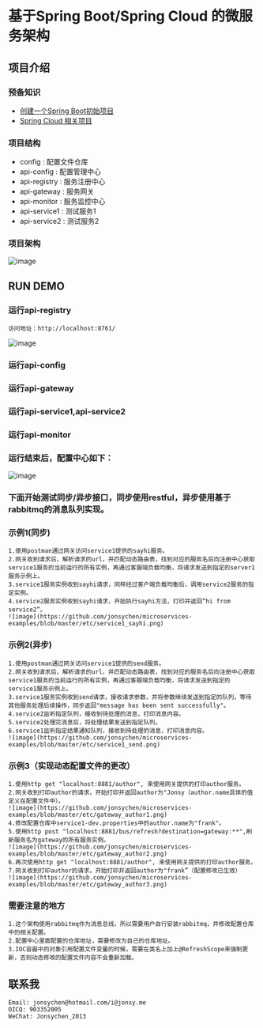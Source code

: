 # 基于Spring Boot/Spring Cloud 的微服务架构
## 项目介绍
### 预备知识
+ <a href="https://start.spring.io/" target="_blank">创建一个Spring Boot初始项目</a>
+ <a href="https://springcloud.cc/" target="_blank">Spring Cloud 相关项目</a>

### 项目结构
+ config : 配置文件仓库
+ api-config : 配置管理中心
+ api-registry : 服务注册中心
+ api-gateway : 服务网关
+ api-monitor : 服务监控中心
+ api-service1 : 测试服务1
+ api-service2 : 测试服务2

### 项目架构
![image](https://github.com/jonsychen/microservices-examples/blob/master/etc/%E5%BE%AE%E6%9C%8D%E5%8A%A1%E6%9E%B6%E6%9E%84.png)

## RUN DEMO
### 运行api-registry
    访问地址：http://localhost:8761/
![image](https://github.com/jonsychen/rest-security-demo/raw/master/etc/gettoken.png)
### 运行api-config
### 运行api-gateway
### 运行api-service1,api-service2
### 运行api-monitor
### 运行结束后，配置中心如下：
![image](https://github.com/jonsychen/microservices-examples/blob/master/etc/registercenter.png)
### 下面开始测试同步/异步接口，同步使用restful，异步使用基于rabbitmq的消息队列实现。
### 示例1(同步)
    1.使用postman通过网关访问service1提供的sayhi服务。
	2.网关收到请求后，解析请求的url，并匹配动态路由表，找到对应的服务名后向注册中心获取service1服务的当前运行的所有实例，再通过客服端负载均衡，将请求发送到指定的server1服务示例上。
	3.service1服务实例收到sayhi请求，同样经过客户端负载均衡后，调用service2服务的指定实例。
	4.service2服务实例收到sayhi请求，开始执行sayhi方法，打印并返回“hi from service2”。
	![image](https://github.com/jonsychen/microservices-examples/blob/master/etc/service1_sayhi.png)

### 示例2(异步)
	1.使用postman通过网关访问service1提供的send服务。
	2.网关收到请求后，解析请求的url，并匹配动态路由表，找到对应的服务名后向注册中心获取service1服务的当前运行的所有实例，再通过客服端负载均衡，将请求发送到指定的service1服务示例上。
    3.service1服务实例收到send请求，接收请求参数，并将参数继续发送到指定的队列，等待其他服务处理后续操作，同步返回"message has been sent successfully"。
	4.service2监听指定队列，接收到待处理的消息，打印消息内容。
	5.service2处理完消息后，将处理结果发送到指定队列。
	6.service1监听指定结果通知队列，接收到待处理的消息，打印消息内容。
	![image](https://github.com/jonsychen/microservices-examples/blob/master/etc/service1_send.png)

### 示例3（实现动态配置文件的更改）
    1.使用http get "localhost:8881/author", 来使用网关提供的打印author服务。
	2.网关收到打印author的请求，开始打印并返回author为"Jonsy（author.name具体的值定义在配置文件中）。
	![image](https://github.com/jonsychen/microservices-examples/blob/master/etc/gateway_author1.png)
	4.修改配置仓库中service1-dev.properties中的author.name为"frank"。
	5.使用http post "localhost:8881/bus/refresh?destination=gateway:**",刷新服务名为gateway的所有服务实例。
	![image](https://github.com/jonsychen/microservices-examples/blob/master/etc/gateway_author2.png)
	6.再次使用http get "localhost:8881/author", 来使用网关提供的打印author服务。
	7.网关收到打印author的请求，开始打印并返回author为"frank”（配置修改已生效）
	![image](https://github.com/jonsychen/microservices-examples/blob/master/etc/gateway_author3.png)


### 需要注意的地方
    1.这个架构使用rabbitmq作为消息总线，所以需要用户自行安装rabbitmq，并修改配置仓库中的相关配置。
	2.配置中心里面配置的仓库地址，需要修改为自己的仓库地址。
	3.IOC容器中的对象引用配置文件变量的时候，需要在类名上加上@RefreshScope来强制更新，否则动态修改的配置文件内容不会重新加载。

## 联系我
    Email: jonsychen@hotmail.com/i@jonsy.me
    OICQ: 903352005
    WeChat: Jonsychen_2013 
